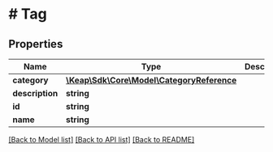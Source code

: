 # # Tag

## Properties

Name | Type | Description | Notes
------------ | ------------- | ------------- | -------------
**category** | [**\Keap\Sdk\Core\Model\CategoryReference**](CategoryReference.md) |  | [optional]
**description** | **string** |  | [optional]
**id** | **string** |  | [optional]
**name** | **string** |  | [optional]

[[Back to Model list]](../../README.md#models) [[Back to API list]](../../README.md#endpoints) [[Back to README]](../../README.md)

